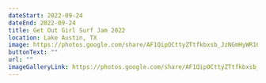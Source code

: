 ```yaml
---
dateStart: 2022-09-24
dateEnd: 2022-09-24
title: Get Out Girl Surf Jam 2022
location: Lake Austin, TX
image: https://photos.google.com/share/AF1QipOCttyZTtfkbxsb_JzNGmHyWR100jPeVOIaptipiCDNa8amkzXrPOqp4ow78-ZVTA
buttonText: ""
url: ""
imageGalleryLink: https://photos.google.com/share/AF1QipOCttyZTtfkbxsb_JzNGmHyWR100jPeVOIaptipiCDNa8amkzXrPOqp4ow78-ZVTA
---
```

